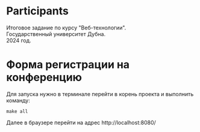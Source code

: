 # Participants

Итоговое задание по курсу "Веб-технологии".  
Государственный университет Дубна.  
2024 год.  

# Форма регистрации на конференцию

Для запуска нужно в терминале перейти в корень проекта и выполнить команду:

    make all

Далее в браузере перейти на адрес http://localhost:8080/
